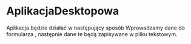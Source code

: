 # AplikacjaDesktopowa

Aplikacja będzie działać w następujący sposób
Wprowadzamy dane do formularza , następnie dane te będą zapisywane w pliku tekstowym.
